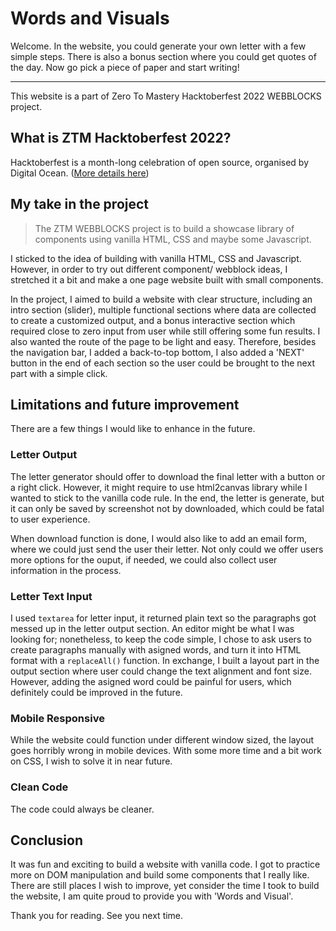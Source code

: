 <h1>Words and Visuals</h1>
<p>Welcome. In the website, you could generate your own letter with a few simple steps. There is also a bonus section where you could get quotes of the day. Now go pick a piece of paper and start writing!</p>
<hr>
<p>This website is a part of Zero To Mastery Hacktoberfest 2022 WEBBLOCKS project.</p>
<h2>What is ZTM Hacktoberfest 2022?</h2>
<p>Hacktoberfest is a month-long celebration of open source, organised by Digital Ocean. (<a href='https://github.com/zero-to-mastery/Hacktoberfest-2022/blob/master/README.md#what-is-hacktoberfest'>More details here</a>)</p>
<h2>My take in the project</h2>
<blockquote>The ZTM WEBBLOCKS project is to build a showcase library of components using vanilla HTML, CSS and maybe some Javascript.</blockquote>
<p>I sticked to the idea of building with vanilla HTML, CSS and Javascript. However, in order to try out different component/ webblock ideas, I stretched it a bit and make a one page website built with small components.</p>
<p>In the project, I aimed to build a website with clear structure, including an intro section (slider), multiple functional sections where data are collected to create a customized output, and a bonus interactive section which required close to zero input from user while still offering some fun results. I also wanted the route of the page to be light and easy. Therefore, besides the navigation bar, I added a back-to-top bottom, I also added a 'NEXT' button in the end of each section so the user could be brought to the next part with a simple click.</p>
<h2>Limitations and future improvement</h2>
<p>There are a few things I would like to enhance in the future.</p>
<h3>Letter Output</h3>
<p>The letter generator should offer to download the final letter with a button or a right click. However, it might require to use html2canvas library while I wanted to stick to the vanilla code rule. In the end, the letter is generate, but it can only be saved by screenshot not by downloaded, which could be fatal to user experience.</p>
<p>When download function is done, I would also like to add an email form, where we could just send the user their letter. Not only could we offer users more options for the ouput, if needed, we could also collect user information in the process.</p>
<h3>Letter Text Input</h3>
<p>I used <code>textarea</code> for letter input, it returned plain text so the paragraphs got messed up in the letter output section. An editor might be what I was looking for; nonetheless, to keep the code simple, I chose to ask users to create paragraphs manually with asigned words, and turn it into HTML format with a <code>replaceAll()</code> function. In exchange, I built a layout part in the output section where user could change the text alignment and font size. However, adding the asigned word could be painful for users, which definitely could be improved in the future.</p>
<h3>Mobile Responsive</h3>
<p>While the website could function under different window sized, the layout goes horribly wrong in mobile devices. With some more time and a bit work on CSS, I wish to solve it in near future.</p>
<h3>Clean Code</h3>
<p>The code could always be cleaner.</p>
<h2>Conclusion</h2>
<p>It was fun and exciting to build a website with vanilla code. I got to practice more on DOM manipulation and build some components that I really like. There are still places I wish to improve, yet consider the time I took to build the website, I am quite proud to provide you with 'Words and Visual'.</p>
<p>Thank you for reading. See you next time.</p>
